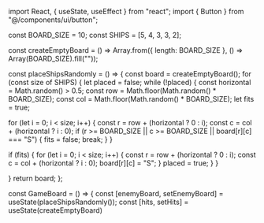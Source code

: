 import React, { useState, useEffect } from "react"; import { Button } from "@/components/ui/button";

const BOARD_SIZE = 10; const SHIPS = [5, 4, 3, 3, 2];

const createEmptyBoard = () => Array.from({ length: BOARD_SIZE }, () => Array(BOARD_SIZE).fill(""));

const placeShipsRandomly = () => { const board = createEmptyBoard(); for (const size of SHIPS) { let placed = false; while (!placed) { const horizontal = Math.random() > 0.5; const row = Math.floor(Math.random() * BOARD_SIZE); const col = Math.floor(Math.random() * BOARD_SIZE); let fits = true;

for (let i = 0; i < size; i++) {
    const r = row + (horizontal ? 0 : i);
    const c = col + (horizontal ? i : 0);
    if (r >= BOARD_SIZE || c >= BOARD_SIZE || board[r][c] === "S") {
      fits = false;
      break;
    }
  }

  if (fits) {
    for (let i = 0; i < size; i++) {
      const r = row + (horizontal ? 0 : i);
      const c = col + (horizontal ? i : 0);
      board[r][c] = "S";
    }
    placed = true;
  }
}

} return board; };

const GameBoard = () => { const [enemyBoard, setEnemyBoard] = useState(placeShipsRandomly()); const [hits, setHits] = useState(createEmptyBoard)
